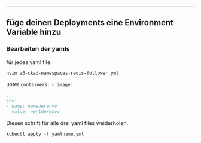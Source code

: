 ****

## füge deinen Deployments eine Environment Variable hinzu

### Bearbeiten der yamls

für jedes yaml file:

`nvim a6-ckad-namespaces-redis-follower.yml`

unter `containers:` `- image:`

```yaml
...
env:
- name: namederenvv
  value: wertderenvv
```


Diesen schritt für alle drei yaml files weiderholen.



`kubectl apply -f yamlname.yml`